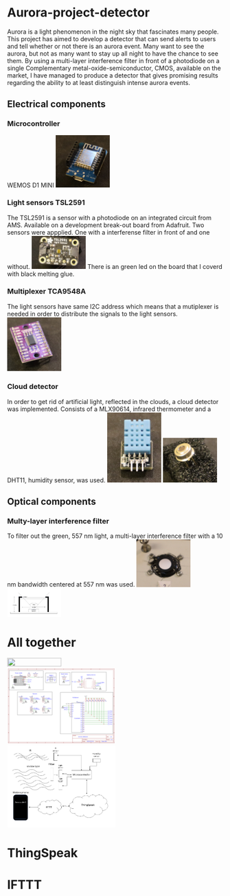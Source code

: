 # Aurora-project-detector
Aurora is a light phenomenon in the night sky that fascinates many people. This project has aimed to develop a detector that can send alerts to users and tell whether or not there is an aurora event. Many want to see the aurora, but not as many want to stay up all night to have the chance to see them. 
By using a multi-layer interference filter in front of a photodiode on a single Complementary metal-oxide-semiconductor, CMOS, available on the market, I have managed to produce a detector that gives promising results regarding the ability to at least distinguish intense aurora events. 
## Electrical components
### Microcontroller
WEMOS D1 MINI
<img src="Pictures/WEMOS_D1_MINI.JPG" width=25% height=25%>
### Light sensors TSL2591
The TSL2591 is a sensor with a photodiode on an integrated circuit from AMS. Available on a development break-out board from Adafruit.
Two sensors were appplied. One with a interferense filter in front of and one without.
<img src="Pictures/TSL2591 (2).JPG" width=25% height=25%>
There is an green led on the board that I coverd with black melting glue.
### Multiplexer TCA9548A
The light sensors have same I2C address which means that a mutiplexer is needed in order to distribute the signals to the light sensors.
<img src="Pictures/TCA9548A.JPG" width=25% height=25%>
### Cloud detector
In order to get rid of artificial light, reflected in the clouds, a cloud detector was implemented. 
Consists of a MLX90614, infrared thermometer and a DHT11, humidity sensor, was used.
<img src="Pictures/DHT11.JPG" width=25% height=25%>
<img src="Pictures/MLX90614.JPG" width=25% height=25%>

## Optical components
### Multy-layer interference filter
To filter out the green, 557 nm light, a multi-layer interference filter with a 10 nm bandwidth centered at 557 nm was used. 
<img src="Pictures/Filter_on_box.JPG" width=25% height=25%>
<img src="Pictures/Filter.png" width=25% height=25%>

# All together
<img src="Pictures/OPEN_BOX.JPG" width=50% height=50%>
<img src="Pictures/Schematic_Aurora detector without gsm 1_2022-05-24.png" width=50% height=50%>
<img src="Pictures/hardware_setup.png" width=50% height=50%>

# ThingSpeak
# IFTTT
